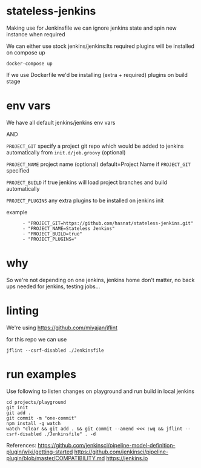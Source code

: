 # stateless-jenkins

Making use for Jenkinsfile we can ignore jenkins state and spin new instance when required

We can either use stock jenkins/jenkins:lts
required plugins will be installed on compose up

```
docker-compose up
```

If we use Dockerfile we'd be installing (extra + required) plugins on build stage


# env vars

We have all default jenkins/jenkins env vars

AND 

`PROJECT_GIT` specify a project git repo which would be added to jenkins automatically from `init.d/job.groovy` (optional)

`PROJECT_NAME` project name (optional) default=Project Name if `PROJECT_GIT` specified

`PROJECT_BUILD` if true jenkins will load project branches and build automatically

`PROJECT_PLUGINS` any extra plugins to be installed on jenkins init

example
```
      - "PROJECT_GIT=https://github.com/hasnat/stateless-jenkins.git"
      - "PROJECT_NAME=Stateless Jenkins"
      - "PROJECT_BUILD=true"
      - "PROJECT_PLUGINS="
```


# why

So we're not depending on one jenkins, jenkins home don't matter, no back ups needed for jenkins, testing jobs...


# linting
We're using https://github.com/miyajan/jflint 

for this repo we can use
```
jflint --csrf-disabled ./Jenkinsfile
``` 


# run examples
Use following to listen changes on playground and run build in local jenkins
```
cd projects/playground
git init
git add .
git commit -m "one-commit"
npm install -g watch
watch "clear && git add . && git commit --amend <<< :wq && jflint --csrf-disabled ./Jenkinsfile" . -d
```


References:
https://github.com/jenkinsci/pipeline-model-definition-plugin/wiki/getting-started
https://github.com/jenkinsci/pipeline-plugin/blob/master/COMPATIBILITY.md
https://jenkins.io

